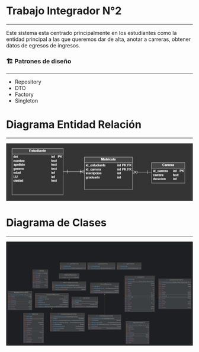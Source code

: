 # Trabajo Integrador N°2

---

Este sistema esta centrado principalmente en los estudiantes como la entidad principal a las que queremos dar de alta, anotar a carreras, obtener datos de egresos de ingresos.


### 🏗️ **Patrones de diseño**

---

* Repository
* DTO
* Factory
* Singleton

# Diagrama Entidad Relación

---

![Diagrama DER](src/uml/der.png)


# Diagrama de Clases

---

![Diagrama DER](src/uml/er.png)